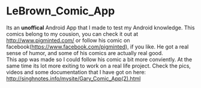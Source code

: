 # LeBrown_Comic_App
Its an **unoffical** Android App that I made to test my Android knowledge. This comics belong to my cousion, you can check it
out at http://www.pigminted.com/ or follow his comic on facebook(https://www.facebook.com/pigminted), if you like. He got a real sense of
humor, and some of his comics are actually real good. </br>
This app was made so I could follow his comic a bit more conviently. At the same time its lot more exiting to work on a real life
project. Check the pics, videos and some documentation that I have got on here:</br>
http://singhnotes.info/mysite/Gary_Comic_App(2).html
